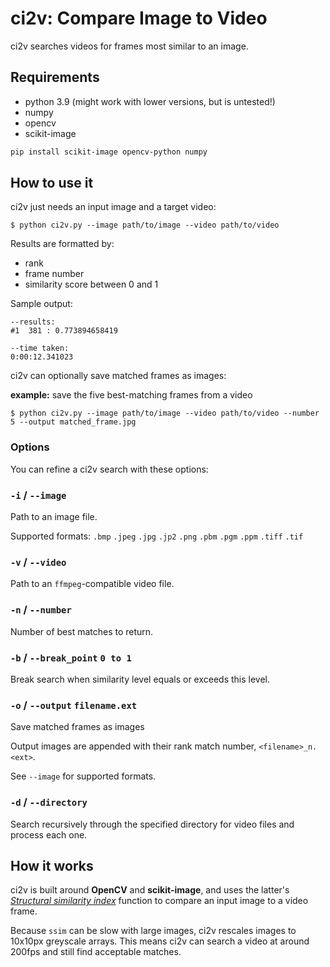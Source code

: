 ci2v: Compare Image to Video
============================

ci2v searches videos for frames most similar to an image.


## Requirements
* python 3.9 (might work with lower versions, but is untested!)
* numpy
* opencv
* scikit-image

```bash
pip install scikit-image opencv-python numpy
```


## How to use it

ci2v just needs an input image and a target video:

~~~text
$ python ci2v.py --image path/to/image --video path/to/video
~~~


Results are formatted by:

* rank
* frame number
* similarity score between 0 and 1


Sample output:

~~~text
--results:
#1	381	: 0.773894658419

--time taken: 
0:00:12.341023
~~~


ci2v can optionally save matched frames as images:

**example:** save the five best-matching frames from a video

~~~text
$ python ci2v.py --image path/to/image --video path/to/video --number 5 --output matched_frame.jpg
~~~



### Options

You can refine a ci2v search with these options:


### `-i` / `--image`
Path to an image file.

Supported formats: `.bmp` `.jpeg` `.jpg` `.jp2` `.png` `.pbm` `.pgm` `.ppm` `.tiff` `.tif`

### `-v` / `--video`
Path to an `ffmpeg`-compatible video file.

### `-n` / `--number`
Number of best matches to return.

### `-b` / `--break_point` `0 to 1`
Break search when similarity level equals or exceeds this level.

### `-o` / `--output` `filename.ext`
Save matched frames as images

Output images are appended with their rank match number, `<filename>_n.<ext>`.

See `--image` for supported formats.

### `-d` / `--directory`
Search recursively through the specified directory for video files and process each one.



## How it works

ci2v is built around **OpenCV** and **scikit-image**, and uses the latter's [*Structural similarity index*](http://scikit-image.org/docs/dev/auto_examples/plot_ssim.html) function to compare an input image to a video frame.

Because `ssim` can be slow with large images, ci2v rescales images to 10x10px greyscale arrays. This means ci2v can search a video at around 200fps and still find acceptable matches.
